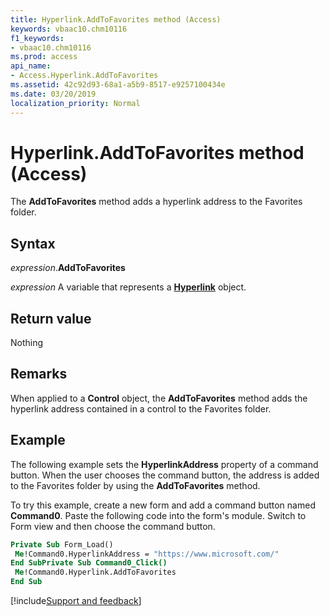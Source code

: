 ```yaml
---
title: Hyperlink.AddToFavorites method (Access)
keywords: vbaac10.chm10116
f1_keywords:
- vbaac10.chm10116
ms.prod: access
api_name:
- Access.Hyperlink.AddToFavorites
ms.assetid: 42c92d93-68a1-a5b9-8517-e9257100434e
ms.date: 03/20/2019
localization_priority: Normal
---
```



# Hyperlink.AddToFavorites method (Access)

The **AddToFavorites** method adds a hyperlink address to the Favorites folder.


## Syntax

_expression_.**AddToFavorites**

_expression_ A variable that represents a **[Hyperlink](Access.Hyperlink.md)** object.


## Return value

Nothing


## Remarks

When applied to a **Control** object, the **AddToFavorites** method adds the hyperlink address contained in a control to the Favorites folder.


## Example

The following example sets the **HyperlinkAddress** property of a command button. When the user chooses the command button, the address is added to the Favorites folder by using the **AddToFavorites** method.

To try this example, create a new form and add a command button named **Command0**. Paste the following code into the form's module. Switch to Form view and then choose the command button.

```vb
Private Sub Form_Load() 
 Me!Command0.HyperlinkAddress = "https://www.microsoft.com/" 
End SubPrivate Sub Command0_Click() 
 Me!Command0.Hyperlink.AddToFavorites 
End Sub
```



[!include[Support and feedback](~/includes/feedback-boilerplate.md)]